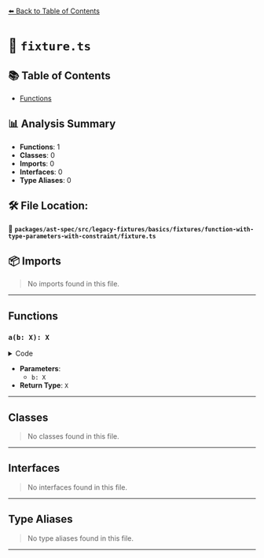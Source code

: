 [⬅️ Back to Table of Contents](../../../../../../../index.md)

# 📄 `fixture.ts`

## 📚 Table of Contents

- [Functions](#functions)

## 📊 Analysis Summary

- **Functions**: 1
- **Classes**: 0
- **Imports**: 0
- **Interfaces**: 0
- **Type Aliases**: 0

## 🛠️ File Location:
📂 **`packages/ast-spec/src/legacy-fixtures/basics/fixtures/function-with-type-parameters-with-constraint/fixture.ts`**

## 📦 Imports

> No imports found in this file.


---

## Functions

### `a(b: X): X`

<details><summary>Code</summary>

```ts
function a<X extends {}>(b: X): X {
  return b;
}
```
</details>

- **Parameters**:
  - `b: X`
- **Return Type**: `X`

---

## Classes

> No classes found in this file.


---

## Interfaces

> No interfaces found in this file.


---

## Type Aliases

> No type aliases found in this file.


---
